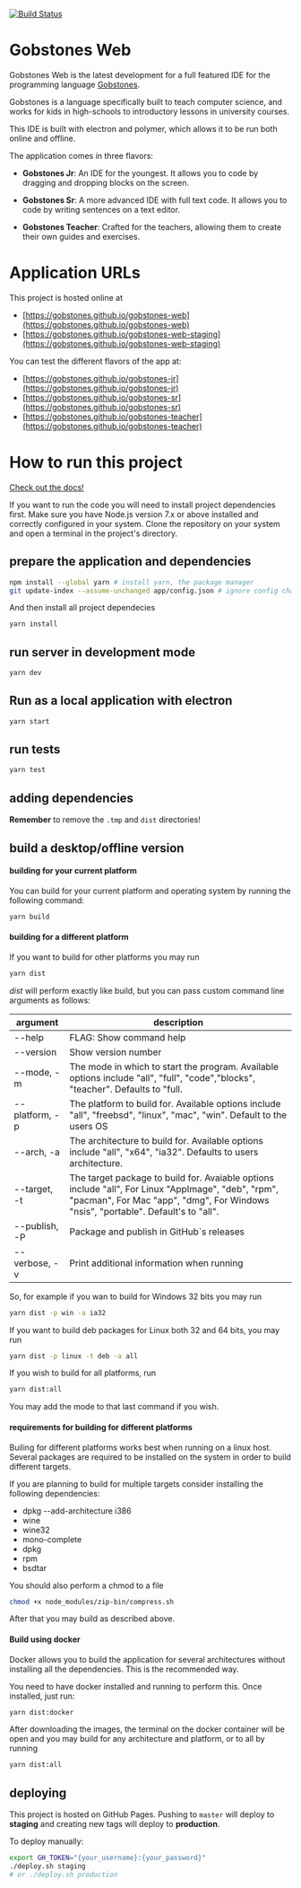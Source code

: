 [![Build Status](https://travis-ci.org/gobstones/gobstones-web.svg?branch=master)](https://travis-ci.org/gobstones/gobstones-web)

Gobstones Web
=============

Gobstones Web is the latest development for a full featured IDE for the programming language [Gobstones](http://gobstones.github.io).

Gobstones is a language specifically built to teach computer science, and works for kids in high-schools to introductory lessons in university courses.

This IDE is built with electron and polymer, which allows it to be run both online and offline.

The application comes in three flavors:
* **Gobstones Jr**: An IDE for the youngest. It allows you to code by dragging and dropping blocks on the screen.

* **Gobstones Sr**: A more advanced IDE with full text code. It allows you to code by writing sentences on a text editor.

* **Gobstones Teacher**: Crafted for the teachers, allowing them to create their own guides and exercises.

Application URLs
================

This project is hosted online at
* [https://gobstones.github.io/gobstones-web](https://gobstones.github.io/gobstones-web)
* [https://gobstones.github.io/gobstones-web-staging](https://gobstones.github.io/gobstones-web-staging)

You can test the different flavors of the app at:

* [https://gobstones.github.io/gobstones-jr](https://gobstones.github.io/gobstones-jr)
* [https://gobstones.github.io/gobstones-sr](https://gobstones.github.io/gobstones-sr)
* [https://gobstones.github.io/gobstones-teacher](https://gobstones.github.io/gobstones-teacher)

How to run this project
=======================

[Check out the docs!](https://github.com/gobstones/gobstones-web/wiki/Manual-t%C3%A9cnico)

If you want to run the code you will need to install project dependencies first.
Make sure you have Node.js version 7.x or above installed and correctly configured in your system.
Clone the repository on your system and open a terminal in the project's directory.

## prepare the application and dependencies

```bash
npm install --global yarn # install yarn, the package manager
git update-index --assume-unchanged app/config.json # ignore config changes in VCS
```

And then install all project dependecies
```bash
yarn install
```

## run server in development mode

```bash
yarn dev
```

## Run as a local application with electron

```bash
yarn start
```

## run tests
```bash
yarn test
```

## adding dependencies
**Remember** to remove the `.tmp` and `dist` directories!

## build a desktop/offline version

#### building for your current platform
You can build for your current platform and operating system by running the
following command:

```bash
yarn build
```

#### building for a different platform
If you want to build for other platforms you may run
```bash
yarn dist
```
*dist* will perform exactly like build, but you can pass custom command line arguments
as follows:


| argument     |   description    |
|--------------|------------------------------|
| --help       |   FLAG: Show command help    |
| --version    |   Show version number        |
| --mode, -m   | The mode in which to start the program. Available options include "all", "full", "code","blocks", "teacher". Defaults to "full. |
| --platform, -p | The platform to build for. Available options include "all", "freebsd", "linux", "mac", "win". Default to the users OS |
| --arch, -a | The architecture to build for. Available options include "all", "x64", "ia32". Defaults to users architecture. |
| --target, -t | The target package to build for. Avaiable options include "all", For Linux "AppImage", "deb", "rpm", "pacman", For Mac "app", "dmg", For Windows "nsis", "portable". Default's to "all". |
| --publish, -P | Package and publish in GitHub`s releases |
| --verbose, -v |  Print additional information when running |

So, for example if you wan to build for Windows 32 bits you may run
```bash
yarn dist -p win -a ia32
```

If you want to build deb packages for Linux both 32 and 64 bits, you may run
```bash
yarn dist -p linux -t deb -a all
```

If you wish to build for all platforms, run 
```bash
yarn dist:all
```
You may add the mode to that last command if you wish.

#### requirements for building for different platforms

Builing for different platforms works best when running on a linux
host. Several packages are required to be installed on the system
in order to build different targets.

If you are planning to build for multiple targets consider installing the following dependencies:

* dpkg --add-architecture i386
* wine
* wine32
* mono-complete
* dpkg
* rpm
* bsdtar

You should also perform a chmod to a file
```bash
chmod +x node_modules/zip-bin/compress.sh
```

After that you may build as described above.

#### Build using docker

Docker allows you to build the application for several architectures without installing all the dependencies.
This is the recommended way.

You need to have docker installed and running to perform this. Once installed, just run:

```bash
yarn dist:docker
```

After downloading the images, the terminal on the docker container will be open and you may build for any architecture and platform, or to all by running

```bash
yarn dist:all
```

## deploying

This project is hosted on GitHub Pages. Pushing to `master` will deploy to **staging** and creating new tags will deploy to **production**.

To deploy manually:
```bash
export GH_TOKEN="{your_username}:{your_password}"
./deploy.sh staging
# or ./deploy.sh production
```

